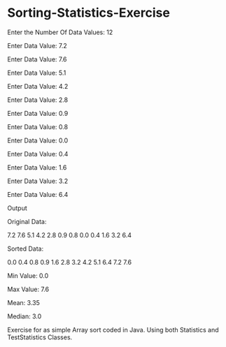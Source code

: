 # Sorting-Statistics-Exercise
Enter the Number Of Data Values: 12

Enter Data Value: 7.2

Enter Data Value: 7.6

Enter Data Value: 5.1

Enter Data Value: 4.2

Enter Data Value: 2.8

Enter Data Value: 0.9

Enter Data Value: 0.8

Enter Data Value: 0.0

Enter Data Value: 0.4

Enter Data Value: 1.6

Enter Data Value: 3.2

Enter Data Value: 6.4

 
Output
 

Original Data:

7.2 7.6 5.1 4.2 2.8 0.9 0.8 0.0 0.4 1.6 3.2 6.4

Sorted Data:  

0.0 0.4 0.8 0.9 1.6 2.8 3.2 4.2 5.1 6.4 7.2 7.6

Min Value:      0.0

Max Value:     7.6

Mean:             3.35

Median:          3.0

Exercise for as simple Array sort coded in Java. Using both Statistics and TestStatistics Classes.
